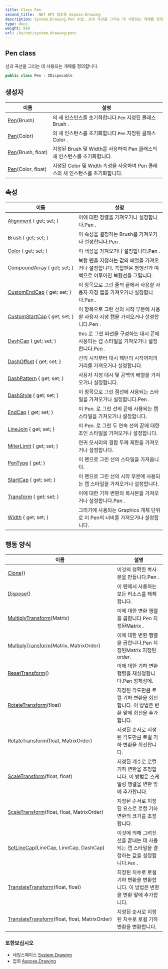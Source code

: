 ```yaml
---
title: Class Pen
second_title: .NET API 참조용 Aspose.Drawing
description: System.Drawing.Pen 수업. 선과 곡선을 그리는 데 사용되는 개체를 정의합니다.
type: docs
weight: 910
url: /ko/net/system.drawing/pen/
---
```

## Pen class

선과 곡선을 그리는 데 사용되는 개체를 정의합니다.

```csharp
public class Pen : IDisposable
```

## 생성자

| 이름 | 설명 |
| --- | --- |
| [Pen](pen/#constructor)(Brush) | 의 새 인스턴스를 초기화합니다.`Pen` 지정된 클래스Brush . |
| [Pen](pen/#constructor_2)(Color) | 의 새 인스턴스를 초기화합니다.`Pen` 지정된 클래스Color . |
| [Pen](pen/#constructor_1)(Brush, float) | 지정된 Brush 및 Width를 사용하여 Pen 클래스의 새 인스턴스를 초기화합니다. |
| [Pen](pen/#constructor_3)(Color, float) | 지정된 Color 및 Width 속성을 사용하여 Pen 클래스의 새 인스턴스를 초기화합니다. |

## 속성

| 이름 | 설명 |
| --- | --- |
| [Alignment](../../system.drawing/pen/alignment/) { get; set; } | 이에 대한 정렬을 가져오거나 설정합니다.Pen . |
| [Brush](../../system.drawing/pen/brush/) { get; set; } | 이 속성을 결정하는 Brush를 가져오거나 설정합니다.Pen . |
| [Color](../../system.drawing/pen/color/) { get; set; } | 이 색상을 가져오거나 설정합니다.Pen . |
| [CompoundArray](../../system.drawing/pen/compoundarray/) { get; set; } | 복합 펜을 지정하는 값의 배열을 가져오거나 설정합니다. 복합펜은 평행선과 여백으로 이루어진 복합선을 그립니다. |
| [CustomEndCap](../../system.drawing/pen/customendcap/) { get; set; } | 이 항목으로 그린 줄의 끝에서 사용할 사용자 지정 캡을 가져오거나 설정합니다.Pen . |
| [CustomStartCap](../../system.drawing/pen/customstartcap/) { get; set; } | 이 항목으로 그린 선의 시작 부분에 사용할 사용자 지정 캡을 가져오거나 설정합니다.Pen . |
| [DashCap](../../system.drawing/pen/dashcap/) { get; set; } | this 로 그린 파선을 구성하는 대시 끝에 사용되는 캡 스타일을 가져오거나 설정합니다.Pen . |
| [DashOffset](../../system.drawing/pen/dashoffset/) { get; set; } | 선의 시작부터 대시 패턴의 시작까지의 거리를 가져오거나 설정합니다. |
| [DashPattern](../../system.drawing/pen/dashpattern/) { get; set; } | 사용자 지정 대시 및 공백의 배열을 가져오거나 설정합니다. |
| [DashStyle](../../system.drawing/pen/dashstyle/) { get; set; } | 이 항목으로 그린 점선에 사용되는 스타일을 가져오거나 설정합니다.Pen . |
| [EndCap](../../system.drawing/pen/endcap/) { get; set; } | 이 Pen. 로 그린 선의 끝에 사용되는 캡 스타일을 가져오거나 설정합니다. |
| [LineJoin](../../system.drawing/pen/linejoin/) { get; set; } | 이 Pen. 로 그린 두 연속 선의 끝에 대한 조인 스타일을 가져오거나 설정합니다. |
| [MiterLimit](../../system.drawing/pen/miterlimit/) { get; set; } | 연귀 모서리의 결합 두께 제한을 가져오거나 설정합니다. |
| [PenType](../../system.drawing/pen/pentype/) { get; } | 이 펜으로 그린 선의 스타일을 가져옵니다. |
| [StartCap](../../system.drawing/pen/startcap/) { get; set; } | 이 펜으로 그린 선의 시작 부분에 사용되는 캡 스타일을 가져오거나 설정합니다. |
| [Transform](../../system.drawing/pen/transform/) { get; set; } | 이에 대한 기하 변환의 복사본을 가져오거나 설정합니다.Pen . |
| [Width](../../system.drawing/pen/width/) { get; set; } | 그리기에 사용되는 Graphics 개체 단위로 이 Pen의 너비를 가져오거나 설정합니다. |

## 행동 양식

| 이름 | 설명 |
| --- | --- |
| [Clone](../../system.drawing/pen/clone/)() | 이것의 정확한 복사본을 만듭니다.Pen . |
| [Dispose](../../system.drawing/pen/dispose/)() | 이 펜에서 사용하는 모든 리소스를 해제합니다. |
| [MultiplyTransform](../../system.drawing/pen/multiplytransform/#multiplytransform)(Matrix) | 이에 대한 변환 행렬을 곱합니다.Pen 지정된Matrix . |
| [MultiplyTransform](../../system.drawing/pen/multiplytransform/#multiplytransform_1)(Matrix, MatrixOrder) | 이에 대한 변환 행렬을 곱합니다.Pen 지정된Matrix 지정된 order. |
| [ResetTransform](../../system.drawing/pen/resettransform/)() | 이에 대한 기하 변환 행렬을 재설정합니다.Pen 정체성에. |
| [RotateTransform](../../system.drawing/pen/rotatetransform/#rotatetransform)(float) | 지정된 각도만큼 로컬 기하 변환을 회전합니다. 이 방법은 변환 앞에 회전을 추가합니다. |
| [RotateTransform](../../system.drawing/pen/rotatetransform/#rotatetransform_1)(float, MatrixOrder) | 지정된 순서로 지정된 각도만큼 로컬 기하 변환을 회전합니다. |
| [ScaleTransform](../../system.drawing/pen/scaletransform/#scaletransform)(float, float) | 지정된 계수로 로컬 기하 변환을 조정합니다. 이 방법은 스케일링 행렬을 변환 앞에 추가합니다. |
| [ScaleTransform](../../system.drawing/pen/scaletransform/#scaletransform_1)(float, float, MatrixOrder) | 지정된 순서로 지정된 요소로 로컬 기하 변환의 크기를 조정합니다. |
| [SetLineCap](../../system.drawing/pen/setlinecap/)(LineCap, LineCap, DashCap) | 이것에 의해 그려진 선을 끝내는 데 사용되는 캡 스타일을 결정하는 값을 설정합니다.`Pen` . |
| [TranslateTransform](../../system.drawing/pen/translatetransform/#translatetransform)(float, float) | 지정된 치수로 로컬 기하 변환을 변환합니다. 이 방법은 변환을 변환 앞에 추가합니다. |
| [TranslateTransform](../../system.drawing/pen/translatetransform/#translatetransform_1)(float, float, MatrixOrder) | 지정된 순서로 지정된 치수로 로컬 기하 변환을 변환합니다. |

### 또한보십시오

* 네임스페이스 [System.Drawing](../../system.drawing/)
* 집회 [Aspose.Drawing](../../)


